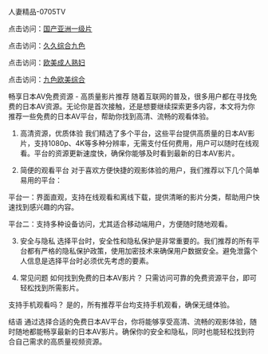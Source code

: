 人妻精品-0705TV

点击访问：<a href="https://bered.pages.dev/">国产亚洲一级片</a>

点击访问：<a href="https://gfd-5xg.pages.dev/">久久综合九色</a>

点击访问：<a href="https://bsdf-5f5.pages.dev/">欧美成人熟妇</a>

点击访问：<a href="https://rtj-3zo.pages.dev/">九色欧美综合</a>

畅享日本AV免费资源 - 高质量影片推荐
随着互联网的普及，很多用户都在寻找免费的日本AV资源。无论你是首次接触，还是想要继续探索更多内容，本文将为你推荐一些免费的日本AV平台，帮助你找到高清、流畅的观看体验。

1. 高清资源，优质体验
我们精选了多个平台，这些平台提供高质量的日本AV影片，支持1080p、4K等多种分辨率，无需支付任何费用，用户可以随时在线观看。平台的资源更新速度快，确保你能够及时看到最新的日本AV影片。

2. 简便的观看平台
对于喜欢方便快捷的观影体验的用户，我们推荐以下几个简单易用的平台：

平台一：界面直观，支持在线观看和离线下载，提供清晰的影片分类，帮助用户快速找到感兴趣的内容。

平台二：支持多种设备访问，尤其适合移动端用户，方便随时随地观看。

3. 安全与隐私
选择平台时，安全性和隐私保护是非常重要的。我们推荐的所有平台都有严格的隐私保护政策，使用加密技术来确保用户数据安全。避免泄露个人信息是选择平台时必须优先考虑的要素。

4. 常见问题
如何找到免费的日本AV影片？
只需访问可靠的免费资源平台，即可轻松找到所需影片。

支持手机观看吗？
是的，所有推荐平台均支持手机观看，确保无缝体验。

结语
通过选择合适的免费日本AV平台，你将能够享受高清、流畅的观影体验，随时随地都能畅享最新的日本AV影片。确保你的安全和隐私，同时也能轻松找到符合自己需求的高质量视频资源。
<span style="display:none;">[Canonical link]( https://github.com/dd20250705/12120 ）</span>
